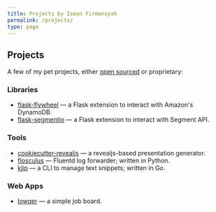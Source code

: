 ```yaml
---
title: Projects by Isman Firmansyah
permalink: /projects/
type: page
---
```


## Projects

A few of my pet projects, either [open sourced](https://github.com/iromli) or proprietary:

### Libraries

* [flask-flywheel](https://github.com/iromli/flask-flywheel) — a Flask extension to interact with Amazon's DynamoDB.
* [flask-segmentio](https://github.com/iromli/flask-segmentio) — a Flask extension to interact with Segment API.

### Tools

* [cookiecutter-revealjs](https://github.com/iromli/cookiecutter-revealjs) — a revealjs-based presentation generator.
* [flosculus](https://github.com/iromli/flosculus) — Fluentd log forwarder; written in Python.
* [klip](https://github.com/iromli/klip) — a CLI to manage text snippets; written in Go.

### Web Apps

* [lowqer](https://lowqer.herokuapp.com/) — a simple job board.
